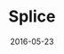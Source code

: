 ---
layout: site
title: "Splice"
date: 2016-05-23
categories: [community]
version: 4.0.1
major: 4
minor: 0
patch: 1
slug: splice
link: https://splice.com/
permalink: /sites/:slug
---